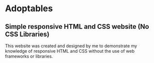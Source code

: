 # Adoptables
## Simple responsive HTML and CSS website (No CSS Libraries)
This website was created and designed by me to demonstrate my knowledge of responsive HTML and CSS without the use of web frameworks or libraries.
